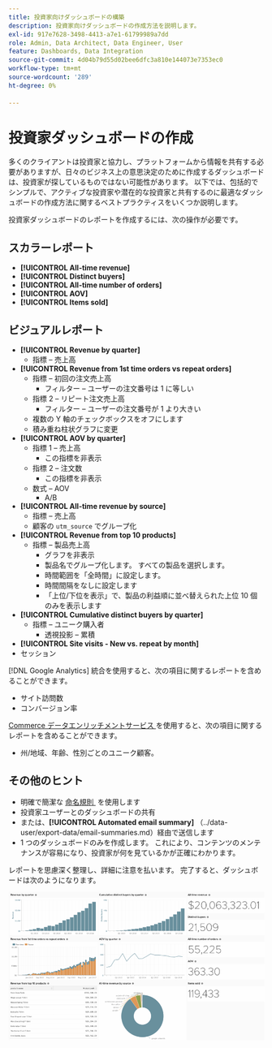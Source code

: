 ```yaml
---
title: 投資家向けダッシュボードの構築
description: 投資家向けダッシュボードの作成方法を説明します。
exl-id: 917e7628-3498-4413-a7e1-61799989a7dd
role: Admin, Data Architect, Data Engineer, User
feature: Dashboards, Data Integration
source-git-commit: 4d04b79d55d02bee6dfc3a810e144073e7353ec0
workflow-type: tm+mt
source-wordcount: '289'
ht-degree: 0%

---
```


# 投資家ダッシュボードの作成

多くのクライアントは投資家と協力し、プラットフォームから情報を共有する必要がありますが、日々のビジネス上の意思決定のために作成するダッシュボードは、投資家が探しているものではない可能性があります。 以下では、包括的でシンプルで、アクティブな投資家や潜在的な投資家と共有するのに最適なダッシュボードの作成方法に関するベストプラクティスをいくつか説明します。

投資家ダッシュボードのレポートを作成するには、次の操作が必要です。

## スカラーレポート

* **[!UICONTROL All-time revenue]**
* **[!UICONTROL Distinct buyers]**
* **[!UICONTROL All-time number of orders]**
* **[!UICONTROL AOV]**
* **[!UICONTROL Items sold]**

## ビジュアルレポート

* **[!UICONTROL Revenue by quarter]**
   * 指標 – 売上高
* **[!UICONTROL Revenue from 1st time orders vs repeat orders]**
   * 指標 – 初回の注文売上高
      * フィルター – ユーザーの注文番号は 1 に等しい
   * 指標 2 – リピート注文売上高
      * フィルター – ユーザーの注文番号が 1 より大きい
   * 複数の Y 軸のチェックボックスをオフにします
   * 積み重ね柱状グラフに変更
* **[!UICONTROL AOV by quarter]**
   * 指標 1 – 売上高
      * この指標を非表示
   * 指標 2 – 注文数
      * この指標を非表示
   * 数式 – AOV
      * A/B
* **[!UICONTROL All-time revenue by source]**
   * 指標 – 売上高
   * 顧客の `utm_source` でグループ化
* **[!UICONTROL Revenue from top 10 products]**
   * 指標 – 製品売上高
      * グラフを非表示
      * 製品名でグループ化します。 すべての製品を選択します。
      * 時間範囲を「全時間」に設定します。
      * 時間間隔をなしに設定します
      * 「上位/下位を表示」で、製品の利益順に並べ替えられた上位 10 個のみを表示します
* **[!UICONTROL Cumulative distinct buyers by quarter]**
   * 指標 – ユニーク購入者
      * 透視投影 – 累積
* **[!UICONTROL Site visits - New vs. repeat by month]**
* セッション

[!DNL Google Analytics] 統合を使用すると、次の項目に関するレポートを含めることができます。

* サイト訪問数
* コンバージョン率

[Commerce データエンリッチメントサービス &#x200B;](https://business.adobe.com/jp/products/magento/magento-commerce.html) を使用すると、次の項目に関するレポートを含めることができます。

* 州/地域、年齢、性別ごとのユニーク顧客。

## その他のヒント

* 明確で簡潔な [&#x200B; 命名規則 &#x200B;](../best-practices/naming-elements.md) を使用します
* 投資家ユーザーとのダッシュボードの共有
* または、**[!UICONTROL Automated email summary]** （../data-user/export-data/email-summaries.md）経由で送信します
* 1 つのダッシュボードのみを作成します。 これにより、コンテンツのメンテナンスが容易になり、投資家が何を見ているかが正確にわかります。

レポートを思慮深く整理し、詳細に注意を払います。 完了すると、ダッシュボードは次のようになります。

![&#x200B; 投資家ダッシュボードの作成 &#x200B;](../../mbi/assets/investor-dboard-example.png)
